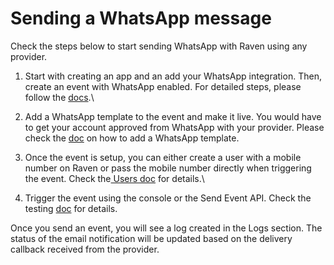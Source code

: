 # Sending a WhatsApp message

Check the steps below to start sending WhatsApp with Raven using any provider.

1. Start with creating an app and an add your WhatsApp integration. Then, create an event with WhatsApp enabled. For detailed steps, please follow the [docs](../platform/apps/).\

2.  Add a WhatsApp template to the event and make it live. You would have to get your account approved from WhatsApp with your provider. Please check the [doc](whatsapp-template.md) on how to add a WhatsApp template.&#x20;


3. Once the event is setup, you can either create a user with a mobile number on Raven or pass the mobile number directly when triggering the event. Check the[ Users doc](../platform/users.md) for details.\

4. Trigger the event using the console or the Send Event API. Check the testing [doc](broken-reference) for details.

Once you send an event, you will see a log created in the Logs section. The status of the email notification will be updated based on the delivery callback received from the provider.
